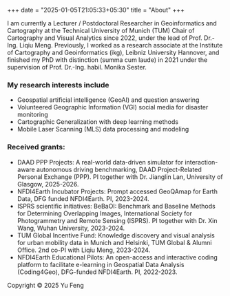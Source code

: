 +++
date = "2025-01-05T21:05:33+05:30"
title = "About"
+++

I am currently a Lecturer / Postdoctoral Researcher in Geoinformatics and Cartography at the Technical University of Munich (TUM) Chair of Cartography and Visual Analytics since 2022, under the lead of Prof. Dr.-Ing. Liqiu Meng. Previously, I worked as a research associate at the Institute of Cartography and Geoinformatics (ikg), Leibniz University Hannover, and finished my PhD with distinction (summa cum laude) in 2021 under the supervision of Prof. Dr.-Ing. habil. Monika Sester.

### My research interests include

* Geospatial artificial intelligence (GeoAI) and question answering
* Volunteered Geographic Information (VGI) social media for disaster monitoring
* Cartographic Generalization with deep learning methods
* Mobile Laser Scanning (MLS) data processing and modeling

### Received grants:

* DAAD PPP Projects: A real-world data-driven simulator for interaction-aware autonomous driving benchmarking, DAAD Project-Related Personal Exchange (PPP). PI together with Dr. Jianglin Lan, University of Glasgow, 2025-2026.
* NFDI4Earth Incubator Projects: Prompt accessed GeoQAmap for Earth Data, DFG funded NFDI4Earth. PI, 2023-2024.
* ISPRS scientific initiatives: BeBaOI: Benchmark and Baseline Methods for Determining Overlapping Images, International Society for Photogrammetry and Remote Sensing (ISPRS). PI together with Dr. Xin Wang, Wuhan University, 2023-2024.
* TUM Global Incentive Fund: Knowledge discovery and visual analysis for urban mobility data in Munich and Helsinki, TUM Global & Alumni Office. 2nd co-PI with Liqiu Meng, 2023-2024.
* NFDI4Earth Educational Pilots: An open-access and interactive coding platform to facilitate e-learning in Geospatial Data Analysis (Coding4Geo), DFG-funded NFDI4Earth. PI, 2022-2023.

Copyright © 2025 Yu Feng
